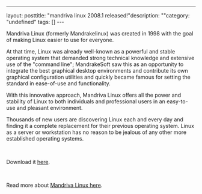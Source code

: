 --- 
layout: posttitle: "mandriva linux 2008.1 released!"description: ""category: "undefined" tags: [] --- <p>Mandriva Linux (formerly Mandrakelinux) was created in 1998 with the goal of making Linux easier to use for everyone.</p> <p>At that time, Linux was already well-known as a powerful and stable operating system that demanded strong technical knowledge and extensive use of the "command line"; MandrakeSoft saw this as an opportunity to integrate the best graphical desktop environments and contribute its own graphical configuration utilities and quickly became famous for setting the standard in ease-of-use and functionality.</p> <p>With this innovative approach, Mandriva Linux offers all the power and stability of Linux to both individuals and professional users in an easy-to-use and pleasant environment.</p> <p>Thousands of new users are discovering Linux each and every day and finding it a complete replacement for their previous operating system. Linux as a server or workstation has no reason to be jealous of any other more established operating systems.</p><br/><p>Download it <a href="http://www.mandriva.com/en/download">here</a>.</p><br/><p>Read more about <a href="http://www.mandriva.com/">Mandriva Linux here</a>.</p>